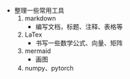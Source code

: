 - 整理一些常用工具
    1. markdown
        - 编写文档，标题、注释、表格等
    2. LaTex
        - 书写一些数学公式、向量、矩阵
    3. mermaid
        - 画图
    4. numpy、pytorch
